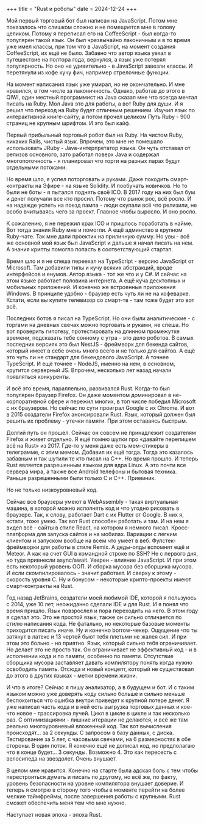 +++
title = "Rust и роботы"
date = 2024-12-24
+++

Мой первый торговый бот был написан на JavaScript. Потом мне показалось что слишком сложно и не помещается мне в голову целиком. Потому я переписал его на CoffeeScript - был когда-то популярен такой язык. Он был чрезвычайно лаконичным и в то время уже имел классы, при том что в JavaScript, на момент создания CoffeeScript, их ещё не было. Забавно что автор языка уехал в путешествие на полтора года, вернулся, а язык уже потерял популярность. Но оно не удивительно - в JavaScript завезли классы. И перетянули из кофе кучу фич, например стрелочные функции.

На момент написания язык уже умирал, но не окончательно. И мне нравился, в том числе за лаконичность. Однако, работав до этого в QIWI, один местный программист на Java сказал мне что всегда мечтал писать на Ruby. Мол Java это для работы, а вот Ruby для души. И я решил что переход на Ruby будет отличным решением. Изучил язык по интерактивной книге-сайту, а потом прочел целиком Путь Ruby - 900 страниц не крупным шрифтом. И это был кайф.

Первый прибыльный торговый робот был на Ruby. На чистом Ruby, никаких Rails, чистый язык. Впрочем, это мне не помешало использовать JRuby - Java-интерпретатор языка. Он чуть отставал от релизов основного, зато работал поверх Java и содержал многопоточность - я планировал что торги на разных парах будут отдельными потоками.

Но время шло, я успел поторговать и руками. Даже покодить смарт-контракты на Эфире - на языке Solidity. И пообучать новичков. Но то были не боты - я пытался поднять своё ICO. В 2017 году на них был бум и денег получали все кто просил. Потому что рынок рос, всё росло. И на надежде успеть на поезд пампа - люди скупали всё что релизили, не особо вчитываясь чего за проект. Главное чтобы выросло. И оно росло.

К сожалению, я не пережил крах ICO и пришлось поработать в найме. Вот тогда знания Ruby мне и помогли. А ещё админство в крупном Ruby-чате. Так мне дали проектик на приличную сумму. Но увы - всё же основной мой язык был JavaScript и дальше я начал писать на нем. А знания крипты помогло попасть в соответствующий стартап.

Время шло и я не спеша переехал на TypeScript - версию JavaScript от Microsoft. Там добавили типы и кучу всяких абстракций, вроде интерфейсов и енумов. Автор языка - тот же что и у C#. И сейчас на этом языке работает половина интернета. А ещё куча десктопных и мобильных приложений. И конечно же встроенные приложения Windows. В принципе удобно - браузер есть чуть ли не на кофеварке. Кстати, если вы купите телевизор со смарт-тв - там тоже будет это вот всё.

Последних ботов я писал на TypeScript. Но они были аналитические - с торгами на дневных свечах можно торговать и руками, не спеша. Но вот проверить гипотезу, протестировать на длинном промежутке времени, подсказать тебе сонному с утра - это дело роботов. В самых последних версиях это был NestJS - фреймворк для бекенда сайтов, который имеет в себе очень много всего и не только для сайтов. А ещё это чуть ли не стандарт для бекендового JavaScript. А точнее TypeScript. И ещё точнее - NodeJS, именно на нем, в основном, крутится серверный JS. Впрочем, несколько лет назад начали появляться конкуренты.

И всё это время, параллельно, развивался Rust. Когда-то был популярен браузер Firefox. Он даже моментом доминировал в не-корпоративной сфере и пережил многих, в топ числе победил Microsoft с их браузером. Но сейчас по сути проиграл Google с их Chrome. И вот в 2015 создатели Firefox анонсировали Rust. Язык, который должен был решить их проблему - утечки памяти. При этом оставаясь быстрым.

Долгий путь он прошел. Сейчас он совсем не принадлежит создателям Firefox и живет отдельно. Я ещё помню шутки про «давайте перепишем всё на Rust» из 2017. Где-то у меня даже есть мем-стикеры в телеграмме, с этим мемом. Добавил их ещё тогда. Тогда это казалось забавным и так шутили те кто писал на C++. Но время прошло. И теперь Rust является разрешенным языком для ядра Linux. А это почти все сервера мира, а также все Android телефоны и бытовая техника. Раньше разрешенными были только C и C++. Приемник.

Но не только низкоуровневый код.

Сейчас все браузеры умеют в WebAssembly - такая виртуальная машина, в которой можно исполнять код и что угодно рисовать в браузере. Так, к слову, работает Dart с их Flutter от Google. В них я, кстати, тоже умею. Так вот Rust способен работать и там. И на нем я видел всё - сайты в стиле React, на котором я немного писал. Кросс-платформа для запуска сайтов и на мобилах. Вариации с легким клиентом и запуском вообще на всем что умеет в веб. Фулстек-фреймворки для работы в стиле Remix. А деды-олды вспомнят ещё и Meteor. А как на счет GUI в командной строке по SSH? Не с первого дня, но туда привнесли async/await. Уверен - влияние JavaScript. И при этом есть некоторый уровень ООП. И сборка мусора без сборщика мусора. И если скомпилировалось - значит работает. И сверху к этому - скорость уровня C. Ну и бонусом - некоторые крипто-проекты имеют смарт-контракты на Rust.

Год назад JetBrains, создатели моей любимой IDE, которой я пользуюсь с 2014, уже 10 лет, неожиданно сделали IDE и для Rust. И я понял что время пришло. Язык повзрослел и пора переходить на него. В этом году я сделал это. Это не простой язык, также он сильно отличается по стилю написания кода. Не фатально, но некоторые базовые моменты приходится писать иначе. Ну и конечно borrow-чекер. Ощущение что ты затянут в латекс и 13 чертей бьют тебя плетьми не жалея сил. И при этом это больно - но приятно. Язык, который сильно тебя ограничивает. Но делает это не просто так. Он ограничивает не эффективный код - и в исполнении кода и по памяти, особенно по памяти. Отсутствие сборщика мусора заставляет давать компилятору понять когда нужно освободить память. Отсюда и новый концепт, который не существовал до этого в других языках - метки времени жизни.

И что в итоге? Сейчас я пишу анализатор, а в будущем и бот. И с таким языком можно уже доверять коду сильно больше и сильно меньше беспокоиться что ошибка внутри приведет к крупной потере денег. Я уже написал часть кода и в ней есть выгрузка торговых данных и кое-что новое - трассировка лучей. Цикл в цикле в цикле и так несколько раз. С оптимизациями - лишние итерации не делаются, и всё же там реально многоуровневый вложенный код. Так вот вычисления происходят… за 2 секунды. С запросом в базу данных, с диска. Тестирование за 5 лет, с часовыми свечами, на 6 размерностях в обе стороны. В один поток. Я конечно ещё не дописал код, но предполагаю что в конце будет… 3 секунды. Возможно 4. Это как пересесть с велосипеда на звездолет. Очень внушает.

В целом мне нравится. Конечно на старте была адская боль с тем чтобы перестроиться думать и писать по другому, но всё же, по факту, уровень безопасности на уровне компилятора внушает доверие. И теперь я смотрю в сторону того чтобы в моменте перейти на более мелкие таймфреймы, после завершения работы с крупными. Rust сможет обеспечить меня тем что мне нужно.

Наступает новая эпоха - эпоха Rust.
